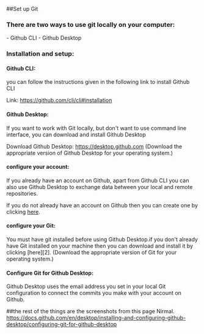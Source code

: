 ##Set up Git

<h3>There are two ways to use git locally on your computer:</h3>
- Github CLI
- Github Desktop

<h3>Installation and setup:</h3>

<h4>Github CLI:</h4>
you can follow the instructions given in the following link to install Github CLI

Link: https://github.com/cli/cli#installation

<h4>Github Desktop:</h4>
If you want to work with Git locally, but don't want to use
command line interface, you can download and install Github Desktop

Download Github Desktop: https://desktop.github.com (Download the appropriate version of Github Desktop for your operating system.)

<h4>configure your account:</h4>
If you already have an account on Github, apart from Github CLI you 
can also use Github Desktop to exchange data between your local and remote
repositories.

If you do not already have an account on Github then you can create one by clicking [here][1].

<h4>configure your Git:</h4>
You must have git installed before using Github Desktop.if you don't already have 
Git installed on your machine then you can download and install it by clicking [here][2]. (Download the appropriate version of Git for your operating system.)

<h4>Configure Git for Github Desktop:</h4>
Github Desktop uses the email address you set in your local Git configuration 
to connect the commits you make with your account on Github.

##the rest of the things are the screenshots from this page Nirmal. https://docs.github.com/en/desktop/installing-and-configuring-github-desktop/configuring-git-for-github-desktop








[1]:[https://github.com/join?ref_cta=Sign+up&ref_loc=header+logged+out&ref_page=%2F&source=header-home]]
[2]:https://git-scm.com/downloads